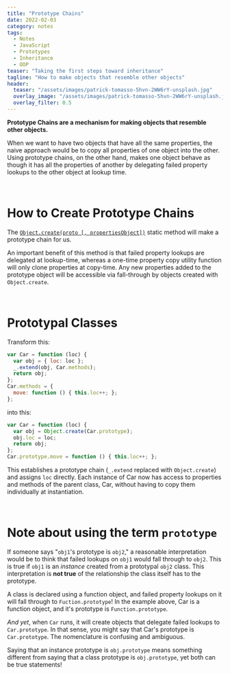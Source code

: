 ```yaml
---
title: "Prototype Chains"
date: 2022-02-03
category: notes
tags:
  - Notes
  - JavaScript
  - Prototypes
  - Inheritance
  - OOP
teaser: "Taking the first steps toward inheritance"
tagline: "How to make objects that resemble other objects"
header:
  teaser: "/assets/images/patrick-tomasso-5hvn-2WW6rY-unsplash.jpg"
  overlay_image: "/assets/images/patrick-tomasso-5hvn-2WW6rY-unsplash.jpg"
  overlay_filter: 0.5
---
```


**Prototype Chains are a mechanism for making objects that resemble other objects.**

When we want to have two objects that have all the same properties, the naive approach would be to copy all properties of one object into the other. Using prototype chains, on the other hand, makes one object behave as though it has all the properties of another by delegating failed property lookups to the other object at lookup time.

<br>

# How to Create Prototype Chains

The [`Object.create(proto [, propertiesObject])`](https://developer.mozilla.org/en-US/docs/Web/JavaScript/Reference/Global_Objects/Object/create) static method will make a prototype chain for us.

An important benefit of this method is that failed property lookups are delegated at lookup-time, whereas a one-time property copy utility function will only clone properties at copy-time. Any new properties added to the prototype object will be accessible via fall-through by objects created with `Object.create`.

<br>

# Prototypal Classes

Transform this:
```javascript
var Car = function (loc) {
  var obj = { loc: loc };
  _.extend(obj, Car.methods);
  return obj;
};
Car.methods = {
  move: function () { this.loc++; };
};
```

into this:
```javascript
var Car = function (loc) {
  var obj = Object.create(Car.prototype);
  obj.loc = loc;
  return obj;
};
Car.prototype.move = function () { this.loc++; };
```

This establishes a prototype chain (`_.extend` replaced with `Object.create`) and assigns `loc` directly. Each instance of Car now has access to properties and methods of the parent class, Car, without having to copy them individually at instantiation.

<br>

# Note about using the term `prototype`

If someone says "`obj1`'s prototype is `obj2`," a reasonable interpretation would be to think that failed lookups on `obj1` would fall through to `obj2`. This is true if `obj1` is an *instance* created from a prototypal `obj2` class. This interpretation is **not true** of the relationship the class itself has to the prototype.

A class is declared using a function object, and failed property lookups on it will fall through to `Fuction.prototype`! In the example above, Car is a function object, and it's prototype is `Function.prototype`.

*And yet*, when `Car` runs, it will create objects that delegate failed lookups to `Car.prototype`. In that sense, you might say that Car's prototype is `Car.prototype`. The nomenclature is confusing and ambiguous.

Saying that an instance prototype is `obj.prototype` means something different from saying that a class prototype is `obj.prototype`, yet both can be true statements!
